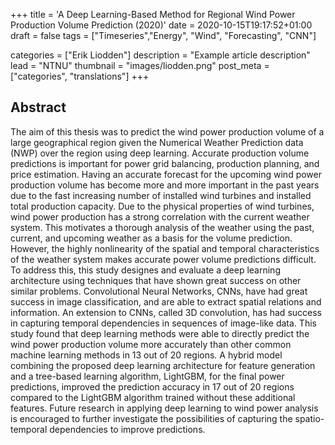 +++
title = 'A Deep Learning-Based Method for Regional Wind Power Production Volume Prediction (2020)'
date = 2020-10-15T19:17:52+01:00
draft = false
tags = ["Timeseries","Energy", "Wind", "Forecasting", "CNN"]

categories = ["Erik Liodden"] 
description =  "Example article description"
lead = "NTNU"
thumbnail = "images/liodden.png"
post_meta = ["categories", "translations"]
+++

## Abstract
The aim of this thesis was to predict the wind power production volume of a large geographical region given the Numerical Weather Prediction data (NWP) over the region using deep learning. Accurate production volume predictions is important for power grid balancing, production planning, and price estimation. Having an accurate forecast for the upcoming wind power production volume has become more and more important in the past years due to the fast increasing number of installed wind turbines and installed total production capacity. Due to the physical properties of wind turbines, wind power production has a strong correlation with the current weather system. This motivates a thorough analysis of the weather using the past, current, and upcoming weather as a basis for the volume prediction. However, the highly nonlinearity of the spatial and temporal characteristics of the weather system makes accurate power volume predictions difficult. To address this, this study designes and evaluate a deep learning architecture using techniques that have shown great success on other similar problems. Convolutional Neural Networks, CNNs, have had great success in image classification, and are able to extract spatial relations and information. An extension to CNNs, called 3D convolution, has had success in capturing temporal dependencies in sequences of image-like data. This study found that deep learning methods were able to directly predict the wind power production volume more accurately than other common machine learning methods in 13 out of 20 regions. A hybrid model combining the proposed deep learning architecture for feature generation and a tree-based learning algorithm, LightGBM, for the final power predictions, improved the prediction accuracy in 17 out of 20 regions compared to the LightGBM algorithm trained without these additional features. Future research in applying deep learning to wind power analysis is encouraged to further investigate the possibilities of capturing the spatio-temporal dependencies to improve predictions.
